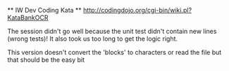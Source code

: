 ** IW Dev Coding Kata **
http://codingdojo.org/cgi-bin/wiki.pl?KataBankOCR

The session didn't go well because the unit test didn't contain new lines (wrong tests)!
It also took us too long to get the logic right.

This version doesn't convert the 'blocks' to characters or read the file but that should be the easy bit